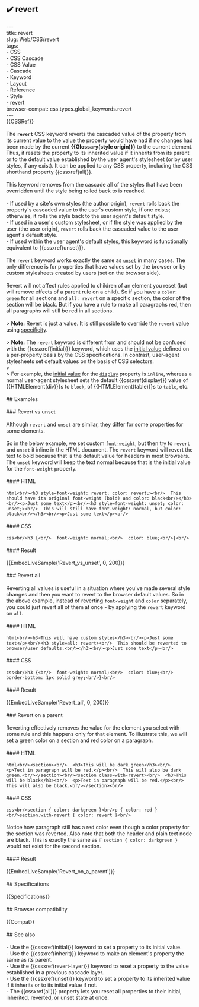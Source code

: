 ## ✔️ revert 
 ---<br/>title: revert<br/>slug: Web/CSS/revert<br/>tags:<br/>  - CSS<br/>  - CSS Cascade<br/>  - CSS Value<br/>  - Cascade<br/>  - Keyword<br/>  - Layout<br/>  - Reference<br/>  - Style<br/>  - revert<br/>browser-compat: css.types.global_keywords.revert<br/>---<br/>{{CSSRef}}<br/><br/>The **`revert`** CSS keyword reverts the cascaded value of the property from its current value to the value the property would have had if no changes had been made by the current **{{Glossary(style origin)}}** to the current element. Thus, it resets the property to its inherited value if it inherits from its parent or to the default value established by the user agent's stylesheet (or by user styles, if any exist). It can be applied to any CSS property, including the CSS shorthand property {{cssxref(all)}}.<br/><br/>This keyword removes from the cascade all of the styles that have been overridden until the style being rolled back to is reached.<br/><br/>- If used by a site's own styles (the author origin), `revert` rolls back the property's cascaded value to the user's custom style, if one exists; otherwise, it rolls the style back to the user agent's default style.<br/>- If used in a user's custom stylesheet, or if the style was applied by the user (the user origin), `revert` rolls back the cascaded value to the user agent's default style.<br/>- If used within the user agent's default styles, this keyword is functionally equivalent to {{cssxref(unset)}}.<br/><br/>The `revert` keyword works exactly the same as [`unset`](/en-US/docs/Web/CSS/unset) in many cases. The only difference is for properties that have values set by the browser or by custom stylesheets created by users (set on the browser side).<br/><br/>Revert will not affect rules applied to children of an element you reset (but will remove effects of a parent rule on a child). So if you have a `color: green` for all sections and `all: revert` on a specific section, the color of the section will be black. But if you have a rule to make all paragraphs red, then all paragraphs will still be red in all sections.<br/><br/>> **Note:** Revert is just a value. It is still possible to override the `revert` value using [specificity](/en-US/docs/Web/CSS/Specificity).<br/><br/>> **Note:** The `revert` keyword is different from and should not be confused with the {{cssxref(initial)}} keyword, which uses the [initial value](/en-US/docs/Web/CSS/initial_value) defined on a per-property basis by the CSS specifications. In contrast, user-agent stylesheets set default values on the basis of CSS selectors.<br/>><br/>> For example, the [initial value](/en-US/docs/Web/CSS/initial_value) for the [`display`](en-US/docs/Web/CSS/display#formal_definition) property is `inline`, whereas a normal user-agent stylesheet sets the default {{cssxref(display)}} value of {{HTMLElement(div)}}s to `block`, of {{HTMLElement(table)}}s to `table`, etc.<br/><br/>## Examples<br/><br/>### Revert vs unset<br/><br/>Although `revert` and `unset` are similar, they differ for some properties for some elements.<br/><br/>So in the below example, we set custom [`font-weight`](/en-US/docs/Web/CSS/font-weight#formal_definition), but then try to `revert` and `unset` it inline in the HTML document. The `revert` keyword will revert the text to bold because that is the default value for headers in most browsers. The `unset` keyword will keep the text normal because that is the initial value for the `font-weight` property.<br/><br/>#### HTML<br/><br/>```html<br/><h3 style=font-weight: revert; color: revert;><br/>  This should have its original font-weight (bold) and color: black<br/></h3><br/><p>Just some text</p><br/><h3 style=font-weight: unset; color: unset;><br/>  This will still have font-weight: normal, but color: black<br/></h3><br/><p>Just some text</p><br/>```<br/><br/>#### CSS<br/><br/>```css<br/>h3 {<br/>  font-weight: normal;<br/>  color: blue;<br/>}<br/>```<br/><br/>#### Result<br/><br/>{{EmbedLiveSample('Revert_vs_unset', 0, 200)}}<br/><br/>### Revert all<br/><br/>Reverting all values is useful in a situation where you've made several style changes and then you want to revert to the browser default values. So in the above example, instead of reverting `font-weight` and `color` separately, you could just revert all of them at once - by applying the `revert` keyword on `all`.<br/><br/>#### HTML<br/><br/>```html<br/><h3>This will have custom styles</h3><br/><p>Just some text</p><br/><h3 style=all: revert><br/>  This should be reverted to browser/user defaults.<br/></h3><br/><p>Just some text</p><br/>```<br/><br/>#### CSS<br/><br/>```css<br/>h3 {<br/>  font-weight: normal;<br/>  color: blue;<br/>  border-bottom: 1px solid grey;<br/>}<br/>```<br/><br/>#### Result<br/><br/>{{EmbedLiveSample('Revert_all', 0, 200)}}<br/><br/>### Revert on a parent<br/><br/>Reverting effectively removes the value for the element you select with some rule and this happens only for that element. To illustrate this, we will set a green color on a section and red color on a paragraph.<br/><br/>#### HTML<br/><br/>```html<br/><section><br/>  <h3>This will be dark green</h3><br/>  <p>Text in paragraph will be red.</p><br/>  This will also be dark green.<br/></section><br/><section class=with-revert><br/>  <h3>This will be black</h3><br/>  <p>Text in paragraph will be red.</p><br/>  This will also be black.<br/></section><br/>```<br/><br/>#### CSS<br/><br/>```css<br/>section { color: darkgreen }<br/>p { color: red }<br/>section.with-revert { color: revert }<br/>```<br/><br/>Notice how paragraph still has a red color even though a color property for the section was reverted. Also note that both the header and plain text node are black. This is exactly the same as if `section { color: darkgreen }` would not exist for the second section.<br/><br/>#### Result<br/><br/>{{EmbedLiveSample('Revert_on_a_parent')}}<br/><br/>## Specifications<br/><br/>{{Specifications}}<br/><br/>## Browser compatibility<br/><br/>{{Compat}}<br/><br/>## See also<br/><br/>- Use the {{cssxref(initial)}} keyword to set a property to its initial value.<br/>- Use the {{cssxref(inherit)}} keyword to make an element's property the same as its parent.<br/>- Use the {{cssxref(revert-layer)}} keyword to reset a property to the value established in a previous cascade layer.<br/>- Use the {{cssxref(unset)}} keyword to set a property to its inherited value if it inherits or to its initial value if not.<br/>- The {{cssxref(all)}} property lets you reset all properties to their initial, inherited, reverted, or unset state at once.<br/>